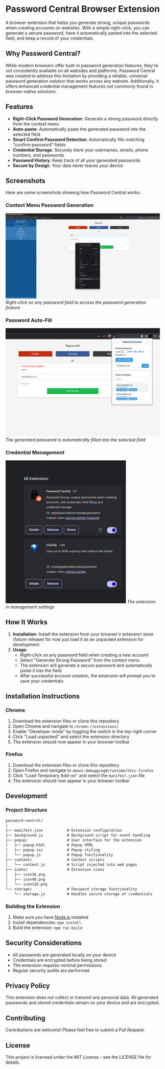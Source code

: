 # Password Central Browser Extension

A browser extension that helps you generate strong, unique passwords when creating accounts on websites. With a simple right-click, you can generate a secure password, have it automatically pasted into the selected field, and keep a record of your credentials.

## Why Password Central?

While modern browsers offer built-in password generation features, they're not consistently available on all websites and platforms. Password Central was created to address this limitation by providing a reliable, universal password generation solution that works across any website. Additionally, it offers enhanced credential management features not commonly found in browser-native solutions.

## Features

- **Right-Click Password Generation**: Generate a strong password directly from the context menu
- **Auto-paste**: Automatically paste the generated password into the selected field
- **Smart Confirm Password Detection**: Automatically fills matching "confirm password" fields
- **Credential Storage**: Securely store your usernames, emails, phone numbers, and passwords
- **Password History**: Keep track of all your generated passwords
- **Secure by Design**: Your data never leaves your device

## Screenshots

Here are some screenshots showing how Password Central works:

### Context Menu Password Generation
![Context menu showing the Generate Strong Password option](images/context-menu.png)
*Right-click on any password field to access the password generation feature*

### Password Auto-Fill
![Password auto-filled in a registration form](images/credential-management.png)
*The generated password is automatically filled into the selected field*

### Credential Management
![Password Central popup interface](images/extension-management.png)
*The extension in management settings*

## How It Works

1. **Installation**: Install the extension from your browser's extension store (future release) for now just load it as an unpacked extension for development.
2. **Usage**:
   - Right-click on any password field when creating a new account
   - Select "Generate Strong Password" from the context menu
   - The extension will generate a secure password and automatically paste it into the field
   - After successful account creation, the extension will prompt you to save your credentials

## Installation Instructions

### Chrome

1. Download the extension files or clone this repository
2. Open Chrome and navigate to `chrome://extensions/`
3. Enable "Developer mode" by toggling the switch in the top-right corner
4. Click "Load unpacked" and select the extension directory
5. The extension should now appear in your browser toolbar

### Firefox

1. Download the extension files or clone this repository
2. Open Firefox and navigate to `about:debugging#/runtime/this-firefox`
3. Click "Load Temporary Add-on" and select the `manifest.json` file
4. The extension should now appear in your browser toolbar

## Development

### Project Structure

```
password-central/
│
├── manifest.json           # Extension configuration
├── background.js           # Background script for event handling
├── popup/                  # User interface for the extension
│   ├── popup.html          # Popup HTML
│   ├── popup.css           # Popup styling
│   └── popup.js            # Popup functionality
├── content/                # Content scripts
│   └── content.js          # Script injected into web pages
├── icons/                  # Extension icons
│   ├── icon16.png
│   ├── icon48.png
│   └── icon128.png
└── storage/                # Password storage functionality
    └── storage.js          # Handles secure storage of credentials
```

### Building the Extension

1. Make sure you have [Node.js](https://nodejs.org/) installed
2. Install dependencies: `npm install`
3. Build the extension: `npm run build`

## Security Considerations

- All passwords are generated locally on your device
- Credentials are encrypted before being stored
- The extension requires minimal permissions
- Regular security audits are performed

## Privacy Policy

This extension does not collect or transmit any personal data. All generated passwords and stored credentials remain on your device and are encrypted.

## Contributing

Contributions are welcome! Please feel free to submit a Pull Request.

## License

This project is licensed under the MIT License - see the LICENSE file for details.
